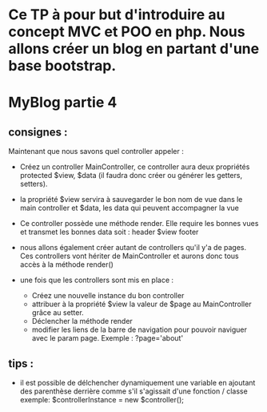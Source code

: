 # Ce TP à pour but d'introduire au concept MVC et POO en php. Nous allons créer un blog en partant d'une base bootstrap.

# MyBlog partie 4
## consignes : 
Maintenant que nous savons quel controller appeler :
- Créez un controller MainController, ce controller aura deux propriétés protected $view, $data (il faudra donc créer ou générer les getters, setters). 
- la propriété $view servira à sauvegarder le bon nom de vue dans le main controller et $data, les data qui peuvent accompagner la vue
- Ce controller possède une méthode render. Elle require les bonnes vues et transmet les 
bonnes data soit :
header
$view
footer

- nous allons également créer autant de controllers qu'il y'a de pages. Ces controllers vont hériter de MainController et aurons donc tous accès à la méthode render()
- une fois que les controllers sont mis en place :
   -  Créez une nouvelle instance du bon controller
   -  attribuer à la propriété $view la valeur de $page au MainController grâce au setter.
   -  Déclencher la méthode render 
   -  modifier les liens de la barre de navigation pour pouvoir naviguer avec le param page. 
 Exemple : ?page='about'

## tips  : 
- il est possible de délchencher dynamiquement une variable en ajoutant des parenthèse derrière comme s'il s'agissait d'une fonction / classe exemple:
  $controllerInstance = new $controller();
    

